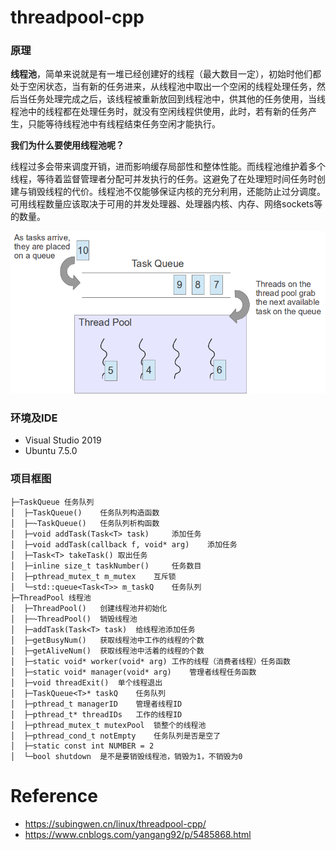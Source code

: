 # threadpool-cpp

### 原理

**线程池**，简单来说就是有一堆已经创建好的线程（最大数目一定），初始时他们都处于空闲状态，当有新的任务进来，从线程池中取出一个空闲的线程处理任务，然后当任务处理完成之后，该线程被重新放回到线程池中，供其他的任务使用，当线程池中的线程都在处理任务时，就没有空闲线程供使用，此时，若有新的任务产生，只能等待线程池中有线程结束任务空闲才能执行。

**我们为什么要使用线程池呢？**

线程过多会带来调度开销，进而影响缓存局部性和整体性能。而线程池维护着多个线程，等待着监督管理者分配可并发执行的任务。这避免了在处理短时间任务时创建与销毁线程的代价。线程池不仅能够保证内核的充分利用，还能防止过分调度。可用线程数量应该取决于可用的并发处理器、处理器内核、内存、网络sockets等的数量。

![threadpool.png](.\picture\threadpool.png)

### 环境及IDE

- Visual Studio 2019
- Ubuntu 7.5.0

### 项目框图

```shell
├─TaskQueue 任务队列
│  ├─TaskQueue()	任务队列构造函数
│  ├─~TaskQueue()	任务队列析构函数
│  ├─void addTask(Task<T> task)		添加任务
│  ├─void addTask(callback f, void* arg)	添加任务
│  ├─Task<T> takeTask() 取出任务
│  ├─inline size_t taskNumber()		任务数目
│  ├─pthread_mutex_t m_mutex	互斥锁
│  └─std::queue<Task<T>> m_taskQ	任务队列
├─ThreadPool 线程池
│  ├─ThreadPool()	创建线程池并初始化
│  ├─~ThreadPool()	销毁线程池
│  ├─addTask(Task<T> task)	给线程池添加任务
│  ├─getBusyNum()	获取线程池中工作的线程的个数
│  ├─getAliveNum()	获取线程池中活着的线程的个数
│  ├─static void* worker(void* arg)	工作的线程（消费者线程）任务函数
│  ├─static void* manager(void* arg)	管理者线程任务函数
│  ├─void threadExit()	单个线程退出
│  ├─TaskQueue<T>* taskQ	任务队列
│  ├─pthread_t managerID	管理者线程ID
│  ├─pthread_t* threadIDs	工作的线程ID
│  ├─pthread_mutex_t mutexPool	锁整个的线程池
│  ├─pthread_cond_t notEmpty	任务队列是否是空了
│  ├─static const int NUMBER = 2
│  └─bool shutdown	是不是要销毁线程池，销毁为1，不销毁为0
```

# Reference

- https://subingwen.cn/linux/threadpool-cpp/
- https://www.cnblogs.com/yangang92/p/5485868.html

